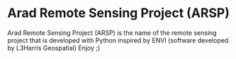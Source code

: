 # Arad Remote Sensing Project (ARSP)
Arad Remote Sensing Project (ARSP) is the name of the remote sensing project that is developed with Python inspired by ENVI (software developed by L3Harris Geospatial)
Enjoy ;)
